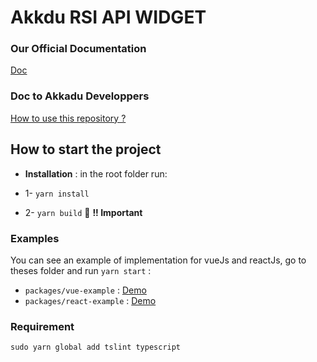 # Akkdu RSI API WIDGET



### Our Official Documentation
[Doc](https://rsi-docs-akkadu.com)


### Doc to Akkadu Developpers
[How to use this repository ?](./README-akkadu-dev.md)


## How to start the project

*  **Installation** : in the root folder run:
* 1- `yarn install` 

* 2- `yarn build` 🚨 **!! Important**

### Examples
You can see an example of implementation for vueJs and reactJs, go to theses folder and run `yarn start` :
* `packages/vue-example` :  [Demo](https://rsi-akkadu-vue-demo.netlify.app/)
* `packages/react-example` : [Demo](https://rsi-akkadu-react-demo.netlify.app/)


### Requirement
`sudo yarn global add tslint typescript`


